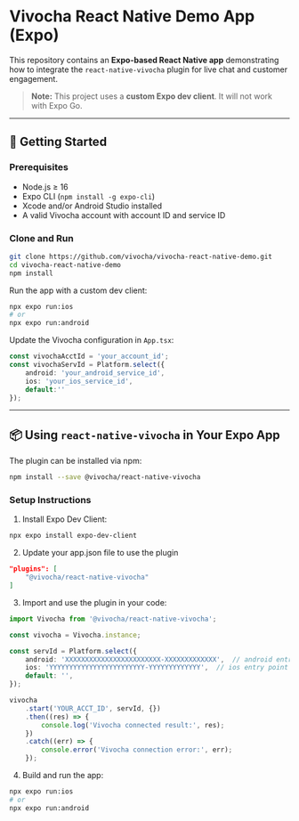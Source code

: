 # Vivocha React Native Demo App (Expo)

This repository contains an **Expo-based React Native app** demonstrating how to integrate the `react-native-vivocha` plugin for live chat and customer engagement.

> **Note:** This project uses a **custom Expo dev client**. It will not work with Expo Go.

---

## 🚀 Getting Started

### Prerequisites

- Node.js ≥ 16
- Expo CLI (`npm install -g expo-cli`)
- Xcode and/or Android Studio installed
- A valid Vivocha account with account ID and service ID

### Clone and Run

```sh
git clone https://github.com/vivocha/vivocha-react-native-demo.git
cd vivocha-react-native-demo
npm install
```

Run the app with a custom dev client:

```sh
npx expo run:ios
# or
npx expo run:android
```

Update the Vivocha configuration in `App.tsx`:

```ts
const vivochaAcctId = 'your_account_id';
const vivochaServId = Platform.select({
    android: 'your_android_service_id',
    ios: 'your_ios_service_id',
    default:''
});
```

---

## 📦 Using `react-native-vivocha` in Your Expo App

The plugin can be installed via npm:

```sh
npm install --save @vivocha/react-native-vivocha
```

### Setup Instructions

1. Install Expo Dev Client:

```sh
npx expo install expo-dev-client
```

2. Update your app.json file to use the plugin

```json
"plugins": [
    "@vivocha/react-native-vivocha"
]
```

3. Import and use the plugin in your code:

```ts
import Vivocha from '@vivocha/react-native-vivocha';

const vivocha = Vivocha.instance;

const servId = Platform.select({
    android: 'XXXXXXXXXXXXXXXXXXXXXXXX-XXXXXXXXXXXXX',  // android entry point Service ID
    ios: 'YYYYYYYYYYYYYYYYYYYYYYYY-YYYYYYYYYYYYY',  // ios entry point Service ID
    default: '',
});

vivocha
    .start('YOUR_ACCT_ID', servId, {})
    .then((res) => {
        console.log('Vivocha connected result:', res);
    })
    .catch((err) => {
        console.error('Vivocha connection error:', err);
    });
```

4. Build and run the app:

```sh
npx expo run:ios
# or
npx expo run:android
```
